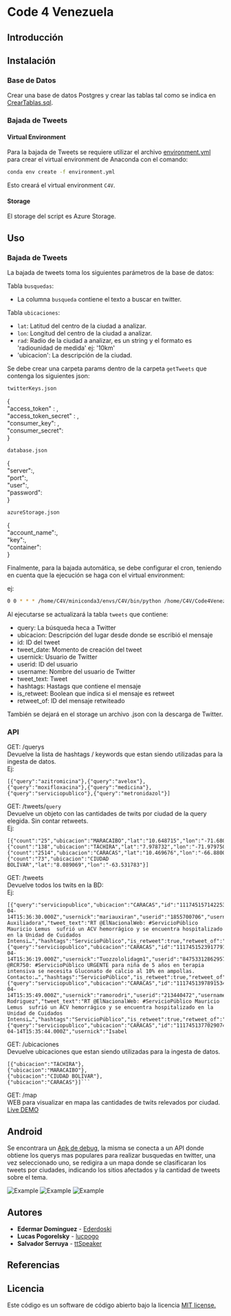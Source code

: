 # Code 4 Venezuela

## Introducción


## Instalación

### Base de Datos

Crear una base de datos Postgres y crear las tablas tal como se indica en [CrearTablas.sql](CrearTablas.sql).


### Bajada de Tweets

#### Virtual Environment

Para la bajada de Tweets se requiere utilizar el archivo [environment.yml](environment.yml) para crear el virtual environment de Anaconda con el comando:

```bash
conda env create -f environment.yml
```

Esto creará el virtual environment `C4V`.

#### Storage

El storage del script es Azure Storage.
	
## Uso

### Bajada de Tweets

La bajada de tweets toma los siguientes parámetros de la base de datos:

Tabla `busquedas`: 

* La columna `busqueda` contiene el texto a buscar en twitter.

Tabla `ubicaciones`:

* `lat`: Latitud del centro de la ciudad a analizar.
* `lon`: Longitud del centro de la ciudad a analizar.
* `rad`: Radio de la ciudad a analizar, es un string y el formato es 'radiounidad de medida' ej: '10km'
* 'ubicacion': La descripción de la ciudad.

Se debe crear una carpeta params dentro de la carpeta `getTweets` que contenga los siguientes json:

`twitterKeys.json`

{
<br>"access_token" : ,
<br>"access_token_secret" : ,
<br>"consumer_key": ,
<br>"consumer_secret": 
<br>}

`database.json`

{
<br>"server":,
<br>"port":,
<br>"user":,
<br>"password":
<br>}

`azureStorage.json`

{
<br>"account_name":,
<br>"key":,
<br>"container":
<br>}

Finalmente, para la bajada automática, se debe configurar el cron, teniendo en cuenta que la ejecución se haga con el virtual environment:

ej: 

```bash
0 0 * * * /home/C4V/miniconda3/envs/C4V/bin/python /home/C4V/Code4Venezuela/getTweets/twDownload.py
```

Al ejecutarse se actualizará la tabla `tweets` que contiene:

* query: La búsqueda heca a Twitter
* ubicacion: Descripción del lugar desde donde se escribió el mensaje
* id: ID del tweet
* tweet_date: Momento de creación del tweet
* usernick: Usuario de Twitter
* userid: ID del usuario
* username: Nombre del usuario de Twitter
* tweet_text: Tweet
* hashtags: Hastags que contiene el mensaje
* is_retweet: Boolean que indica si el mensaje es retweet
* retweet_of: ID del mensaje retwiteado

También se dejará en el storage un archivo .json con la descarga de Twitter.


### API

GET: /querys
<br>Devuelve la lista de hashtags / keywords que estan siendo utilizadas para la ingesta de datos.
<br>Ej:
```
[{"query":"azitromicina"},{"query":"avelox"},{"query":"moxifloxacina"},{"query":"medicina"},{"query":"serviciopublico"},{"query":"metronidazol"}]
```

GET: /tweets/```query```
<br>Devuelve un objeto con las cantidades de twits por ciudad de la query elegida. Sin contar retweets.
<br>Ej:

```
[{"count":"25","ubicacion":"MARACAIBO","lat":"10.648715","lon":"-71.680717"},{"count":"138","ubicacion":"TÁCHIRA","lat":"7.978732","lon":"-71.979750"},
{"count":"2514","ubicacion":"CARACAS","lat":"10.469676","lon":"-66.880064"},
{"count":"73","ubicacion":"CIUDAD BOLÍVAR","lat":"8.089069","lon":"-63.531783"}]
```


GET: /tweets
<br>Devuelve todos los twits en la BD:
<br>Ej:
```
[{"query":"serviciopublico","ubicacion":"CARACAS","id":"1117451571422531584","tweet_date":"2019-04-14T15:36:30.000Z","usernick":"mariauxiran","userid":"1855700706","username":"Maria Auxiliadora","tweet_text":"RT @ElNacionalWeb: #ServicioPúblico Mauricio Lemus  sufrió un ACV hemorrágico y se encuentra hospitalizado en la Unidad de Cuidados Intensi…","hashtags":"ServicioPúblico","is_retweet":true,"retweet_of":"1117451230467502100"},{"query":"serviciopublico","ubicacion":"CARACAS","id":"1117451523917791232","tweet_date":"2019-04-14T15:36:19.000Z","usernick":"Tuozzololidagm1","userid":"847533128629575680","username":"Tuozzololida@gmail.c","tweet_text":"RT @RCR750: #ServicioPúblico URGENTE para niña de 5 años en terapia intensiva se necesita Gluconato de calcio al 10% en ampollas. Contacto:…","hashtags":"ServicioPúblico","is_retweet":true,"retweet_of":"1117408911789838300"},
{"query":"serviciopublico","ubicacion":"CARACAS","id":"1117451397891534848","tweet_date":"2019-04-14T15:35:49.000Z","usernick":"ramorodri","userid":"213440472","username":"Ramon Rodriguez","tweet_text":"RT @ElNacionalWeb: #ServicioPúblico Mauricio Lemus  sufrió un ACV hemorrágico y se encuentra hospitalizado en la Unidad de Cuidados Intensi…","hashtags":"ServicioPúblico","is_retweet":true,"retweet_of":"1117451230467502100"},{"query":"serviciopublico","ubicacion":"CARACAS","id":"1117451377029074944","tweet_date":"2019-04-14T15:35:44.000Z","usernick":"Isabel
```

GET: /ubicaciones
<br>Devuelve ubicaciones que estan siendo utilizadas para la ingesta de datos.
```
[{"ubicacion":"TÁCHIRA"},
{"ubicacion":"MARACAIBO"},
{"ubicacion":"CIUDAD BOLÍVAR"},
{"ubicacion":"CARACAS"}]```
```
GET: /map
<br>WEB para visualizar en mapa las cantidades de twits relevados por ciudad.
<br>[Live DEMO](http://40.117.115.124:8080/map)

## Android 

Se encontrara un [Apk de debug](), la misma se conecta a un API donde obtiene los querys mas populares para realizar busquedas en twitter, una vez seleccionado uno, se redigira a un mapa donde se clasificaran los tweets por ciudades, indicando los sitios afectados y la cantidad de tweets sobre el tema. 

![Example](https://github.com/lucpogo/Code4Venezuela/blob/master/TwitterHelpHackaton/images/example_1.png) 
![Example](https://github.com/lucpogo/Code4Venezuela/blob/master/TwitterHelpHackaton/images/example_2.png) 
![Example](https://github.com/lucpogo/Code4Venezuela/blob/master/TwitterHelpHackaton/images/example_3.png) 
  
  
## Autores

* **Edermar Dominguez** - [Ederdoski](https://gitlab.com/Ederdoski/about)
* **Lucas Pogorelsky** - [lucpogo](http://www.github.com/lucpogo)
* **Salvador Serruya** - [ttSpeaker](http://www.github.com/ttspeaker)

## Referencias


## Licencia

Este código es un software de código abierto bajo la licencia [MIT license.](https://opensource.org/licenses/MIT)

